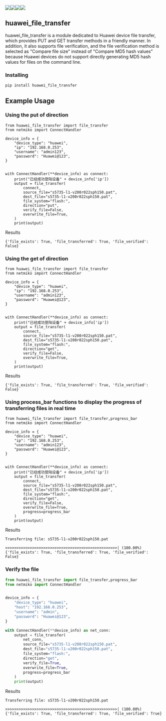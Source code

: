 <img src="https://img.shields.io/badge/Python-3.7-blue.svg"><img src="https://img.shields.io/badge/Python-3.8-blue.svg"><img src="https://img.shields.io/badge/Python-3.9-blue.svg"><img src="https://img.shields.io/badge/Python-3.10-blue.svg">


## huawei_file_transfer
huawei_file_transfer is a module dedicated to Huawei device file transfer, which provides PUT and GET transfer methods in a friendly manner. In addition, it also supports file verification, and the file verification method is selected as "Compare file size" instead of "Compare MD5 hash values" because Huawei devices do not support directly generating MD5 hash values for files on the command line.

### Installing
```commandline
pip install huawei_file_transfer
```
## Example Usage
### Using the put of direction
```python3
from huawei_file_transfer import file_transfer
from netmiko import ConnectHandler

device_info = {
    "device_type": "huawei",
    "ip": "192.168.0.253",
    "username": "admin123",
    "password": "Huawei@123",
}


with ConnectHandler(**device_info) as connect:
    print("已经成功登陆设备" + device_info['ip'])
    output = file_transfer(
        connect,
        source_file="s5735-l1-v200r022sph150.pat",
        dest_file="s5735-l1-v200r022sph150.pat",
        file_system="flash:",
        direction="put",
        verify_file=False,
        overwrite_file=True,
    )
    print(output)
```
Results
```dict
{'file_exists': True, 'file_transferred': True, 'file_verified': False}
```
### Using the get of direction
```python3
from huawei_file_transfer import file_transfer
from netmiko import ConnectHandler

device_info = {
    "device_type": "huawei",
    "ip": "192.168.0.253",
    "username": "admin123",
    "password": "Huawei@123",
}


with ConnectHandler(**device_info) as connect:
    print("已经成功登陆设备" + device_info['ip'])
    output = file_transfer(
        connect,
        source_file="s5735-l1-v200r022sph150.pat",
        dest_file="s5735-l1-v200r022sph150.pat",
        file_system="flash:",
        direction="get",
        verify_file=False,
        overwrite_file=True,
    )
    print(output)
```
Results
```dict
{'file_exists': True, 'file_transferred': True, 'file_verified': False}
```
### Using process_bar functions to display the progress of transferring files in real time
```python3
from huawei_file_transfer import file_transfer,progress_bar
from netmiko import ConnectHandler

device_info = {
    "device_type": "huawei",
    "ip": "192.168.0.253",
    "username": "admin123",
    "password": "Huawei@123",
}


with ConnectHandler(**device_info) as connect:
    print("已经成功登陆设备" + device_info['ip'])
    output = file_transfer(
        connect,
        source_file="s5735-l1-v200r022sph150.pat",
        dest_file="s5735-l1-v200r022sph150.pat",
        file_system="flash:",
        direction="get",
        verify_file=False,
        overwrite_file=True,
        progress=progress_bar
    )
    print(output)
```
Results
```text
Transferring file: s5735-l1-v200r022sph150.pat

>>>>>>>>>>>>>>>>>>>>>>>>>>>>>>>>>>>>>>>>>>>>>>>>>>| (100.00%)
{'file_exists': True, 'file_transferred': True, 'file_verified': False}
```
### Verify the file
```python
from huawei_file_transfer import file_transfer,progress_bar
from netmiko import ConnectHandler


device_info = {
    "device_type": "huawei",
    "host": "192.168.0.253",
    "username": "admin",
    "password": "Huawei@123",
}

with ConnectHandler(**device_info) as net_conn:
    output = file_transfer(
        net_conn,
        source_file="s5735-l1-v200r022sph150.pat",
        dest_file="s5735-l1-v200r022sph150.pat",
        file_system="flash:",
        direction="get",
        verify_file=True,
        overwrite_file=True,
        progress=progress_bar
    )
    print(output)
```
Results
```text
Transferring file: s5735-l1-v200r022sph150.pat

>>>>>>>>>>>>>>>>>>>>>>>>>>>>>>>>>>>>>>>>>>>>>>>>>>| (100.00%)
{'file_exists': True, 'file_transferred': True, 'file_verified': True}
```
